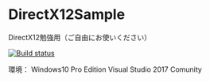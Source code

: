 # DirectX12Sample
DirectX12勉強用（ご自由にお使いください）

[![Build status](https://ci.appveyor.com/api/projects/status/ungg22v0fuat6phd?svg=true)](https://ci.appveyor.com/project/akinobufujii/directx12sample)

環境：
Windows10 Pro Edition
Visual Studio 2017 Comunity
